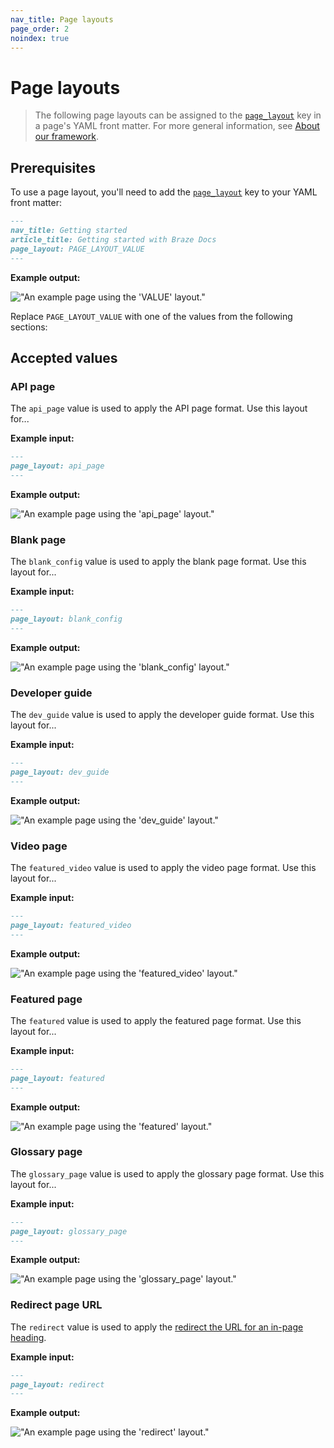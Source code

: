 ```yaml
---
nav_title: Page layouts 
page_order: 2
noindex: true
---
```


#  Page layouts

> The following page layouts can be assigned to the [`page_layout`]({{sitebase.url}}/docs/home/yaml_front_matter/metadata/#page-layout) key in a page's YAML front matter. For more general information, see [About our framework]({{sitebase.url}}/docs/home/about_our_framework/#layouts).

## Prerequisites

To use a page layout, you'll need to add the [`page_layout`]({{sitebase.url}}/docs/home/yaml_front_matter/metadata/#page-layout) key to your YAML front matter:

```markdown
---
nav_title: Getting started
article_title: Getting started with Braze Docs
page_layout: PAGE_LAYOUT_VALUE
---
```

**Example output:**

!["An example page using the 'VALUE' layout."]()

Replace `PAGE_LAYOUT_VALUE` with one of the values from the following sections:

## Accepted values

### API page

The `api_page` value is used to apply the API page format. Use this layout for...

**Example input:**

```markdown
---
page_layout: api_page
---
```

**Example output:**

!["An example page using the 'api_page' layout."]()

### Blank page

The `blank_config` value is used to apply the blank page format. Use this layout for... 

**Example input:**

```markdown
---
page_layout: blank_config
---
```

**Example output:**

!["An example page using the 'blank_config' layout."]()

### Developer guide

The `dev_guide` value is used to apply the developer guide format. Use this layout for... 

**Example input:**

```markdown
---
page_layout: dev_guide
---
```

**Example output:**

!["An example page using the 'dev_guide' layout."]()

### Video page

The `featured_video` value is used to apply the video page format. Use this layout for... 

**Example input:**

```markdown
---
page_layout: featured_video
---
```

**Example output:**

!["An example page using the 'featured_video' layout."]()

### Featured page

The `featured` value is used to apply the featured page format. Use this layout for... 

**Example input:**

```markdown
---
page_layout: featured
---
```

**Example output:**

!["An example page using the 'featured' layout."]()

### Glossary page

The `glossary_page` value is used to apply the glossary page format. Use this layout for... 

**Example input:**

```markdown
---
page_layout: glossary_page
---
```

**Example output:**

!["An example page using the 'glossary_page' layout."]()

### Redirect page URL

The `redirect` value is used to apply the [redirect the URL for an in-page heading]({{sitebase.url}}/docs/home/content_management/redirecting_urls/#redirecting-a-heading). 

**Example input:**

```markdown
---
page_layout: redirect
---
```

**Example output:**

!["An example page using the 'redirect' layout."]()
